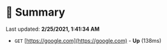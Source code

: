 # 📖 Summary
Last updated: **2/25/2021, 1:41:34 AM**

- `GET` [https://google.com](https://google.com) - **Up** (138ms)
